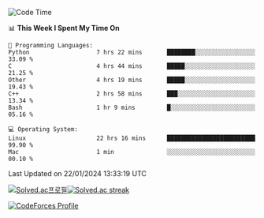 
<!--START_SECTION:waka-->
![Code Time](http://img.shields.io/badge/Code%20Time-3%2C192%20hrs%2033%20mins-blue)

📊 **This Week I Spent My Time On** 

```text
💬 Programming Languages: 
Python                   7 hrs 22 mins       ████████░░░░░░░░░░░░░░░░░   33.09 % 
C                        4 hrs 44 mins       █████░░░░░░░░░░░░░░░░░░░░   21.25 % 
Other                    4 hrs 19 mins       █████░░░░░░░░░░░░░░░░░░░░   19.43 % 
C++                      2 hrs 58 mins       ███░░░░░░░░░░░░░░░░░░░░░░   13.34 % 
Bash                     1 hr 9 mins         █░░░░░░░░░░░░░░░░░░░░░░░░   05.16 % 

💻 Operating System: 
Linux                    22 hrs 16 mins      █████████████████████████   99.90 % 
Mac                      1 min               ░░░░░░░░░░░░░░░░░░░░░░░░░   00.10 % 
```


 Last Updated on 22/01/2024 13:33:19 UTC
<!--END_SECTION:waka-->


[![Solved.ac프로필](http://mazassumnida.wtf/api/generate_badge?boj=hckim96)](https://solved.ac/hckim96)[![Solved.ac streak](http://mazandi.herokuapp.com/api?handle=hckim96&theme=dark)](https://solved.ac/hckim96)


[![CodeForces Profile](https://cf.leed.at?id=hckim96)](https://codeforces.com/profile/hckim96)

